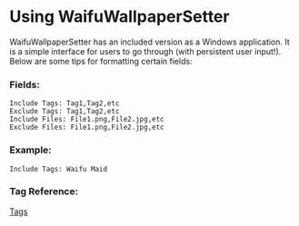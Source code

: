 # Using WaifuWallpaperSetter
WaifuWallpaperSetter has an included version as a Windows application. It is a simple interface for users to go through (with persistent user input!). Below are some tips for formatting certain fields:

### Fields:
```
Include Tags: Tag1,Tag2,etc
Exclude Tags: Tag1,Tag2,etc
Include Files: File1.png,File2.jpg,etc
Exclude Files: File1.png,File2.jpg,etc
```

### Example:
```
Include Tags: Waifu Maid
```

### Tag Reference:
[Tags](https://www.waifu.im/docs/#tags)